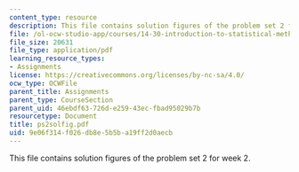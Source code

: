 ```yaml
---
content_type: resource
description: This file contains solution figures of the problem set 2 for week 2.
file: /ol-ocw-studio-app/courses/14-30-introduction-to-statistical-method-in-economics-spring-2006/9e06f314f026db8e5b5ba19ff2d0aecb_ps2solfig.pdf
file_size: 20631
file_type: application/pdf
learning_resource_types:
- Assignments
license: https://creativecommons.org/licenses/by-nc-sa/4.0/
ocw_type: OCWFile
parent_title: Assignments
parent_type: CourseSection
parent_uid: 46ebdf63-726d-e259-43ec-fbad95029b7b
resourcetype: Document
title: ps2solfig.pdf
uid: 9e06f314-f026-db8e-5b5b-a19ff2d0aecb
---
```

This file contains solution figures of the problem set 2 for week 2.
